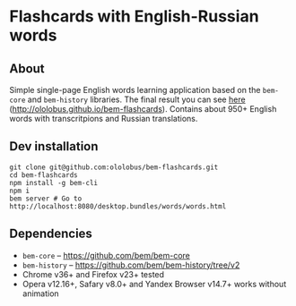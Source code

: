 Flashcards with English-Russian words
=====================================


## About
Simple single-page English words learning application based on the `bem-core` and `bem-history` libraries.
The final result you can see [here](http://ololobus.github.io/bem-flashcards) (http://ololobus.github.io/bem-flashcards).
Contains about 950+ English words with transcritpions and Russian translations.

## Dev installation
```
git clone git@github.com:ololobus/bem-flashcards.git
cd bem-flashcards
npm install -g bem-cli
npm i
bem server # Go to http://localhost:8080/desktop.bundles/words/words.html
```

## Dependencies
* `bem-core` – https://github.com/bem/bem-core
* `bem-history` – https://github.com/bem/bem-history/tree/v2
* Chrome v36+ and Firefox v23+ tested
* Opera v12.16+, Safary v8.0+ and Yandex Browser v14.7+ works without animation